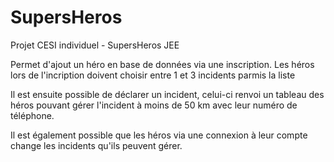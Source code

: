 # SupersHeros
Projet CESI individuel - SupersHeros JEE

Permet d'ajout un héro en base de données via une inscription.
Les héros lors de l'incription doivent choisir entre 1 et 3 incidents parmis la liste

Il est ensuite possible de déclarer un incident, celui-ci renvoi un tableau des héros pouvant gérer l'incident à moins de 50 km avec leur numéro de téléphone.

Il est également possible que les héros via une connexion à leur compte change les incidents qu'ils peuvent gérer.
